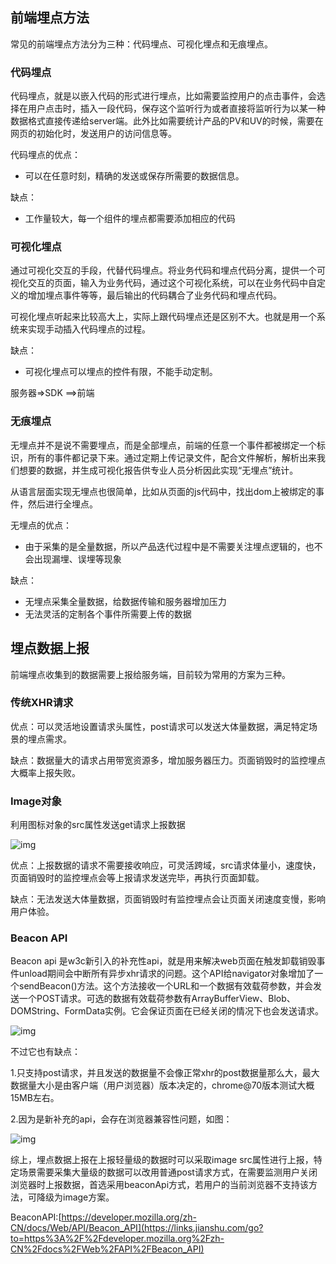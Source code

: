 ## 前端埋点方法

常见的前端埋点方法分为三种：代码埋点、可视化埋点和无痕埋点。

### 代码埋点

代码埋点，就是以嵌入代码的形式进行埋点，比如需要监控用户的点击事件，会选择在用户点击时，插入一段代码，保存这个监听行为或者直接将监听行为以某一种数据格式直接传递给server端。此外比如需要统计产品的PV和UV的时候，需要在网页的初始化时，发送用户的访问信息等。

代码埋点的优点：

- 可以在任意时刻，精确的发送或保存所需要的数据信息。

缺点：

- 工作量较大，每一个组件的埋点都需要添加相应的代码

### 可视化埋点

通过可视化交互的手段，代替代码埋点。将业务代码和埋点代码分离，提供一个可视化交互的页面，输入为业务代码，通过这个可视化系统，可以在业务代码中自定义的增加埋点事件等等，最后输出的代码耦合了业务代码和埋点代码。

可视化埋点听起来比较高大上，实际上跟代码埋点还是区别不大。也就是用一个系统来实现手动插入代码埋点的过程。

缺点：

- 可视化埋点可以埋点的控件有限，不能手动定制。

服务器=>SDK ==>前端

### 无痕埋点

无埋点并不是说不需要埋点，而是全部埋点，前端的任意一个事件都被绑定一个标识，所有的事件都记录下来。通过定期上传记录文件，配合文件解析，解析出来我们想要的数据，并生成可视化报告供专业人员分析因此实现“无埋点”统计。

从语言层面实现无埋点也很简单，比如从页面的js代码中，找出dom上被绑定的事件，然后进行全埋点。

无埋点的优点：

- 由于采集的是全量数据，所以产品迭代过程中是不需要关注埋点逻辑的，也不会出现漏埋、误埋等现象

缺点：

- 无埋点采集全量数据，给数据传输和服务器增加压力
- 无法灵活的定制各个事件所需要上传的数据

## 埋点数据上报

前端埋点收集到的数据需要上报给服务端，目前较为常用的方案为三种。

### **传统XHR请求**

优点：可以灵活地设置请求头属性，post请求可以发送大体量数据，满足特定场景的埋点需求。

缺点：数据量大的请求占用带宽资源多，增加服务器压力。页面销毁时的监控埋点大概率上报失败。

### **Image对象**

利用图标对象的src属性发送get请求上报数据

![img](/Users/quan/Desktop/博客/docs/image/WechatIMG121.png)

优点：上报数据的请求不需要接收响应，可灵活跨域，src请求体量小，速度快，页面销毁时的监控埋点会等上报请求发送完毕，再执行页面卸载。

缺点：无法发送大体量数据，页面销毁时有监控埋点会让页面关闭速度变慢，影响用户体验。

###  Beacon API

Beacon api 是w3c新引入的补充性api，就是用来解决web页面在触发卸载销毁事件unload期间会中断所有异步xhr请求的问题。这个API给navigator对象增加了一个sendBeacon()方法。这个方法接收一个URL和一个数据有效载荷参数，并会发送一个POST请求。可选的数据有效载荷参数有ArrayBufferView、Blob、DOMString、FormData实例。它会保证页面在已经关闭的情况下也会发送请求。

![img](/Users/quan/Desktop/博客/docs/image/WechatIMG122.png)

不过它也有缺点：

1.只支持post请求，并且发送的数据量不会像正常xhr的post数据量那么大，最大数据量大小是由客户端（用户浏览器）版本决定的，chrome@70版本测试大概15MB左右。

2.因为是新补充的api，会存在浏览器兼容性问题，如图：

![img](/Users/quan/Desktop/博客/docs/image/WechatIMG123.png)

综上，埋点数据上报在上报轻量级的数据时可以采取image src属性进行上报，特定场景需要采集大量级的数据可以改用普通post请求方式，在需要监测用户关闭浏览器时上报数据，首选采用beaconApi方式，若用户的当前浏览器不支持该方法，可降级为image方案。



 BeaconAPI:[https://developer.mozilla.org/zh-CN/docs/Web/API/Beacon_API](https://links.jianshu.com/go?to=https%3A%2F%2Fdeveloper.mozilla.org%2Fzh-CN%2Fdocs%2FWeb%2FAPI%2FBeacon_API)